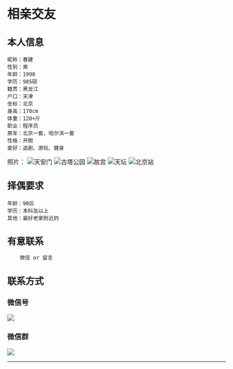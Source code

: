 # 相亲交友

## 本人信息

    昵称：春建
    性别：男
    年龄：1990
    学历：985硕
    籍贯：黑龙江
    户口：天津
    坐标：北京
    身高：170cm
    体重：120+斤
    职业：程序员
    房车：北京一套，哈尔滨一套
    性格：开朗
    爱好：追剧、游玩、健身
照片：
![天安门](https://www.yangchunjian.com/docbook/imgs/me/me_1.jpeg)
![古塔公园](https://www.yangchunjian.com/docbook/imgs/me/me_2.jpeg)
![故宫](https://www.yangchunjian.com/docbook/imgs/me/me_3.jpeg)
![天坛](https://www.yangchunjian.com/docbook/imgs/me/me_4.jpeg)
![北京站](https://www.yangchunjian.com/docbook/imgs/me/me_5.jpeg)

## 择偶要求

    年龄：90后
    学历：本科及以上
    其他：最好老家附近的
    
## 有意联系

```java
    微信 or 留言
```
    
## 联系方式

### 微信号
![](https://www.yangchunjian.com/docbook/imgs/me/me_0.jpeg)
    
### 微信群
![](https://www.yangchunjian.com/docbook/imgs/me/me_00.jpeg)

    
---
